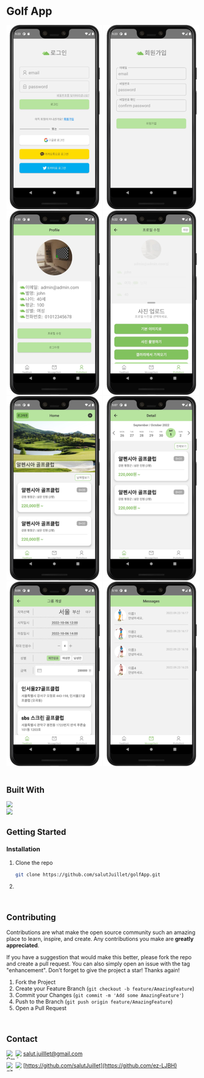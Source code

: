 <!--
# Golf App

    [![Top Langs](https://github-readme-stats.vercel.app/api/top-langs/?username=salutJuillet&layout=compact)](https://github.com/salutJuillet/golfApp)
-->


<!-- ABOUT THE PROJECT -->
# Golf App

<div align="center">
  <img src="assets/images/preview01.jpg" width="250px"/>  
  <img src="assets/images/preview02.jpg" width="250px"/>
  <img src="assets/images/preview03.jpg" width="250px"/>
  <img src="assets/images/preview04.jpg" width="250px"/>  
  <img src="assets/images/preview05.jpg" width="250px"/>
  <img src="assets/images/preview06.jpg" width="250px"/>
  <img src="assets/images/preview07.jpg" width="250px"/>
  <img src="assets/images/preview08.jpg" width="250px"/>
</div>

<br/>



## Built With

[<img src="https://img.shields.io/badge/React Native-61DAFB?style=flat-square&logo=ReactNative&logoColor=white"/>][ReactNative-url]  
[<img src="https://img.shields.io/badge/Firebase-FFCA28?style=flat-square&logo=Firebase&logoColor=white"/>][Firebase-url]
<br/>



<!-- GETTING STARTED -->
## Getting Started

### Installation

1. Clone the repo
   ```sh
   git clone https://github.com/salutJuillet/golfApp.git
   ```
2. 
<br/>




<!-- USAGE EXAMPLES -->
<!--
	# Usage

	Use this space to show useful examples of how a project can be used. Additional screenshots, code examples and demos work well in this space. You may also link to more resources.
-->



<!-- CONTRIBUTING -->
## Contributing

Contributions are what make the open source community such an amazing place to learn, inspire, and create. Any contributions you make are **greatly appreciated**.

If you have a suggestion that would make this better, please fork the repo and create a pull request. You can also simply open an issue with the tag "enhancement".
Don't forget to give the project a star! Thanks again!

1. Fork the Project
2. Create your Feature Branch (`git checkout -b feature/AmazingFeature`)
3. Commit your Changes (`git commit -m 'Add some AmazingFeature'`)
4. Push to the Branch (`git push origin feature/AmazingFeature`)
5. Open a Pull Request
<br/>



<!-- CONTACT -->
## Contact

<img src="https://raw.githubusercontent.com/simple-icons/simple-icons/develop/icons/gmail.svg#gh-light-mode-only" alt="Gmail" align=left width=24 height=24><img src="https://raw.githubusercontent.com/simple-icons/simple-icons/develop/icons/gmail.svg#gh-dark-mode-only" alt="Gmail" align=left width=20 height=20> salut.juilllet@gmail.com


<img src="https://raw.githubusercontent.com/simple-icons/simple-icons/develop/icons/github.svg#gh-light-mode-only" alt="gitHub" align=left width=24 height=24><img src="https://raw.githubusercontent.com/simple-icons/simple-icons/develop/icons/github.svg#gh-dark-mode-only" alt="gitHub" align=left width=20 height=20> [https://github.com/salutJuillet](https://github.com/ez-LJBH)




<!-- MARKDOWN LINKS & IMAGES -->
<!-- https://www.markdownguide.org/basic-syntax/#reference-style-links -->
[ReactNative-url]: https://reactnative.dev/
[Firebase-url]: https://firebase.google.com/
